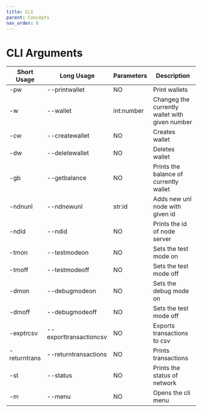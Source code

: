 ```yaml
---
title: CLI
parent: Concepts
nav_order: 6
---
```


# CLI Arguments

| Short Usage | Long Usage | Parameters | Description |
|---|---|---|---|
| -pw | --printwallet | NO | Print wallets |
| -w | --wallet | int:number | Changeg the currently wallet with given number |
| -cw | --createwallet | NO | Creates wallet |
| -dw | --deletewallet | NO | Deletes wallet |
| -gb | --getbalance | NO | Prints the balance of currently wallet |
| -ndnunl | --ndnewunl | str:id | Adds new unl node with given id |
| -ndid | --ndid | NO | Prints the id of node server |
| -tmon | --testmodeon | NO | Sets the test mode on |
| -tmoff | --testmodeoff | NO | Sets the test mode off |
| -dmon | --debugmodeon | NO | Sets the debug mode on |
| -dmoff | --debugmodeoff | NO | Sets the test mode off |
| -exptrcsv | --exporttransactioncsv | NO | Exports transactions to csv |
| -returntrans | --returntransactions | NO | Prints transactions |
| -st | --status | NO | Prints the status of network |
| -m | --menu | NO | Opens the cli menu |
